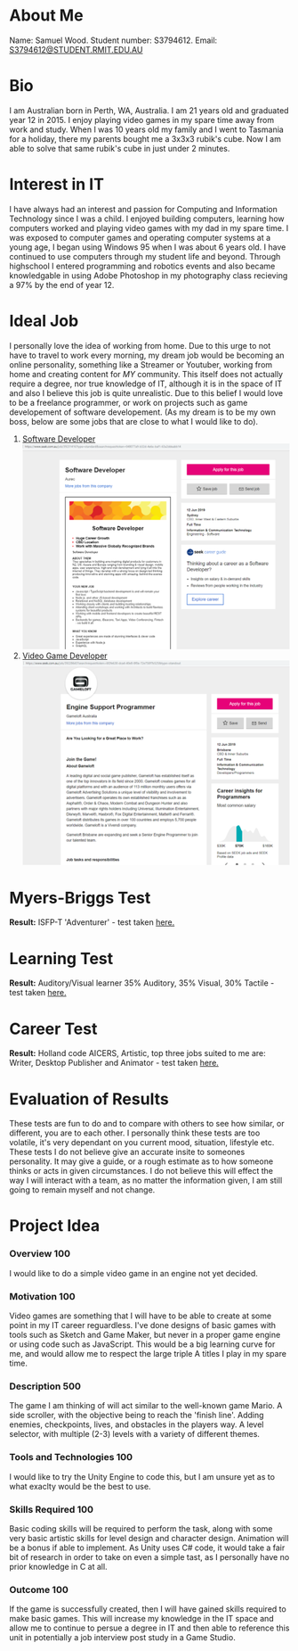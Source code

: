 # About Me
Name: Samuel Wood.
Student number: S3794612.
Email: S3794612@STUDENT.RMIT.EDU.AU
# Bio
I am Australian born in Perth, WA, Australia. I am 21 years old and graduated year 12 in 2015. I enjoy playing video games in my spare time away from work and study. When I was 10 years old my family and I went to Tasmania for a holiday, there my parents bought me a 3x3x3 rubik's cube. Now I am able to solve that same rubik's cube in just under 2 minutes.
# Interest in IT
I have always had an interest and passion for Computing and Information Technology since I was a child. I enjoyed building computers, learning how computers worked and playing video games with my dad in my spare time. I was exposed to computer games and operating computer systems at a young age, I began using Windows 95 when I was about 6 years old. I have continued to use computers through my student life and beyond. Through highschool I entered programming and robotics events and also became knowledgable in using Adobe Photoshop in my photography class recieving a 97% by the end of year 12.
# Ideal Job
I personally love the idea of working from home. Due to this urge to not have to travel to work every morning, my dream job would be becoming an online personality, something like a Streamer or Youtuber, working from home and creating content for _MY_ community. This itself does not actually require a degree, nor true knowledge of IT, although it is in the space of IT and also I believe this job is quite unrealistic. Due to this belief I would love to be a freelance programmer, or work on projects such as game developement of software developement. (As my dream is to be my own boss, below are some jobs that are close to what I would like to do).
1. [Software Developer](https://www.seek.com.au/job/39231416?type=standard&searchrequesttoken=048077a9-b32d-4e6e-baf1-63a2ddeabb14)
![](SoftwareDev.PNG)
2. [Video Game Developer](https://www.seek.com.au/job/39228643?searchrequesttoken=6f2fe630-dca4-40e8-8f0a-72e750f7b525&type=standout)
![](GameDev.PNG)
# Myers-Briggs Test
**Result:** ISFP-T 'Adventurer' - test taken [here.](https://www.16personalities.com)
# Learning Test
**Result:** Auditory/Visual learner 35% Auditory, 35% Visual, 30% Tactile - test taken [here.](http://www.educationplanner.org/students/self-assessments/learning-styles.shtml)
# Career Test
**Result:** Holland code AICERS, Artistic, top three jobs suited to me are: Writer, Desktop Publisher and Animator - test taken [here.](https://www.123test.com/career-test/)
# Evaluation of Results
These tests are fun to do and to compare with others to see how similar, or different, you are to each other. I personally think these tests are too volatile, it's very dependant on you current mood, situation, lifestyle etc. These tests I do not believe give an accurate insite to someones personality. It may give a guide, or a rough estimate as to how someone thinks or acts in given circumstances. I do not believe this will effect the way I will interact with a team, as no matter the information given, I am still going to remain myself and not change.

# Project Idea

### Overview 100
I would like to do a simple video game in an engine not yet decided.
### Motivation 100
Video games are something that I will have to be able to create at some point in my IT career reguardless. I've done designs of basic games with tools such as Sketch and Game Maker, but never in a proper game engine or using code such as JavaScript. This would be a big learning curve for me, and would allow me to respect the large triple A titles I play in my spare time.
### Description 500
The game I am thinking of will act similar to the well-known game Mario. A side scroller, with the objective being to reach the 'finish line'. Adding enemies, checkpoints, lives, and obstacles in the players way. A level selector, with multiple (2-3) levels with a variety of different themes.
### Tools and Technologies 100
I would like to try the Unity Engine to code this, but I am unsure yet as to what exaclty would be the best to use.
### Skills Required 100
Basic coding skills will be required to perform the task, along with some very basic artistic skills for level design and character design. Animation will be a bonus if able to implement. As Unity uses C# code, it would take a fair bit of research in order to take on even a simple tast, as I personally have no prior knowledge in C at all.
### Outcome 100
If the game is successfully created, then I will have gained skills required to make basic games. This will increase my knowledge in the IT space and allow me to continue to persue a degree in IT and then able to reference this unit in potentially a job interview post study in a Game Studio.
